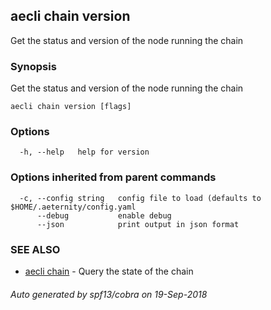 ## aecli chain version

Get the status and version of the node running the chain

### Synopsis

Get the status and version of the node running the chain

```
aecli chain version [flags]
```

### Options

```
  -h, --help   help for version
```

### Options inherited from parent commands

```
  -c, --config string   config file to load (defaults to $HOME/.aeternity/config.yaml
      --debug           enable debug
      --json            print output in json format
```

### SEE ALSO

* [aecli chain](aecli_chain.md)	 - Query the state of the chain

###### Auto generated by spf13/cobra on 19-Sep-2018
